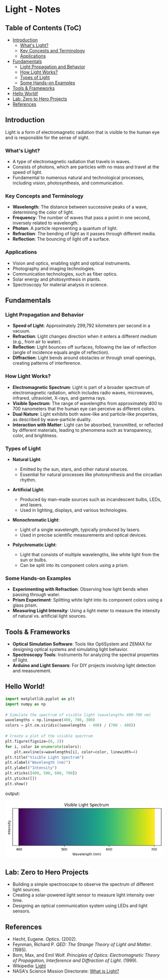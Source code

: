 # Light - Notes

## Table of Contents (ToC)

  - [Introduction](#introduction)
    - [What's Light?](#whats-light)
    - [Key Concepts and Terminology](#key-concepts-and-terminology)
    - [Applications](#applications)
  - [Fundamentals](#fundamentals)
    - [Light Propagation and Behavior](#light-propagation-and-behavior)
    - [How Light Works?](#how-light-works)
    - [Types of Light](#types-of-light)
    - [Some Hands-on Examples](#some-hands-on-examples)
  - [Tools \& Frameworks](#tools--frameworks)
  - [Hello World!](#hello-world)
  - [Lab: Zero to Hero Projects](#lab-zero-to-hero-projects)
  - [References](#references)

## Introduction
Light is a form of electromagnetic radiation that is visible to the human eye and is responsible for the sense of sight.

### What's Light?
- A type of electromagnetic radiation that travels in waves.
- Consists of photons, which are particles with no mass and travel at the speed of light.
- Fundamental to numerous natural and technological processes, including vision, photosynthesis, and communication.

### Key Concepts and Terminology
- **Wavelength**: The distance between successive peaks of a wave, determining the color of light.
- **Frequency**: The number of waves that pass a point in one second, inversely related to wavelength.
- **Photon**: A particle representing a quantum of light.
- **Refraction**: The bending of light as it passes through different media.
- **Reflection**: The bouncing of light off a surface.

### Applications
- Vision and optics, enabling sight and optical instruments.
- Photography and imaging technologies.
- Communication technologies, such as fiber optics.
- Solar energy and photosynthesis in plants.
- Spectroscopy for material analysis in science.

## Fundamentals

### Light Propagation and Behavior
- **Speed of Light**: Approximately 299,792 kilometers per second in a vacuum.
- **Refraction**: Light changes direction when it enters a different medium (e.g., from air to water).
- **Reflection**: Light bounces off surfaces, following the law of reflection (angle of incidence equals angle of reflection).
- **Diffraction**: Light bends around obstacles or through small openings, creating patterns of interference.

### How Light Works?
- **Electromagnetic Spectrum**: Light is part of a broader spectrum of electromagnetic radiation, which includes radio waves, microwaves, infrared, ultraviolet, X-rays, and gamma rays.
- **Visible Spectrum**: The range of wavelengths from approximately 400 to 700 nanometers that the human eye can perceive as different colors.
- **Dual Nature**: Light exhibits both wave-like and particle-like properties, as described by wave-particle duality.
- **Interaction with Matter**: Light can be absorbed, transmitted, or reflected by different materials, leading to phenomena such as transparency, color, and brightness.

### Types of Light
- **Natural Light**:
  - Emitted by the sun, stars, and other natural sources.
  - Essential for natural processes like photosynthesis and the circadian rhythm.

- **Artificial Light**:
  - Produced by man-made sources such as incandescent bulbs, LEDs, and lasers.
  - Used in lighting, displays, and various technologies.

- **Monochromatic Light**:
  - Light of a single wavelength, typically produced by lasers.
  - Used in precise scientific measurements and optical devices.

- **Polychromatic Light**:
  - Light that consists of multiple wavelengths, like white light from the sun or bulbs.
  - Can be split into its component colors using a prism.

### Some Hands-on Examples
- **Experimenting with Refraction**: Observing how light bends when passing through water.
- **Prism Experiment**: Splitting white light into its component colors using a glass prism.
- **Measuring Light Intensity**: Using a light meter to measure the intensity of natural vs. artificial light sources.

## Tools & Frameworks
- **Optical Simulation Software**: Tools like OptiSystem and ZEMAX for designing optical systems and simulating light behavior.
- **Spectroscopy Tools**: Instruments for analyzing the spectral properties of light.
- **Arduino and Light Sensors**: For DIY projects involving light detection and measurement.

## Hello World!

```python
import matplotlib.pyplot as plt
import numpy as np

# Simulate the spectrum of visible light (wavelengths 400-700 nm)
wavelengths = np.linspace(400, 700, 300)
colors = plt.cm.viridis((wavelengths - 400) / (700 - 400))

# Create a plot of the visible spectrum
plt.figure(figsize=(8, 2))
for i, color in enumerate(colors):
    plt.axvline(x=wavelengths[i], color=color, linewidth=4)
plt.title("Visible Light Spectrum")
plt.xlabel("Wavelength (nm)")
plt.ylabel("Intensity")
plt.xticks([400, 500, 600, 700])
plt.yticks([])
plt.show()
```

output:

![](./visible-light-spectrum.png)

## Lab: Zero to Hero Projects
- Building a simple spectroscope to observe the spectrum of different light sources.
- Creating a solar-powered light sensor to measure light intensity over time.
- Designing an optical communication system using LEDs and light sensors.

## References
- Hecht, Eugene. *Optics*. (2002).
- Feynman, Richard P. *QED: The Strange Theory of Light and Matter*. (1985).
- Born, Max, and Emil Wolf. *Principles of Optics: Electromagnetic Theory of Propagation, Interference and Diffraction of Light*. (1999).
- Wikipedia: [Light](https://en.wikipedia.org/wiki/Light)
- NASA's Science Mission Directorate: [What is Light?](https://science.nasa.gov/ems/02_anatomy)
